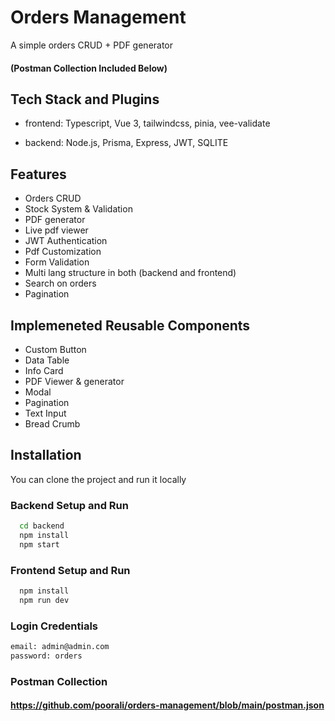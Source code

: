 
# Orders Management

A simple orders CRUD + PDF generator
#### (Postman Collection Included Below)

## Tech Stack and Plugins

- frontend: Typescript, Vue 3, tailwindcss, pinia, vee-validate

- backend: Node.js, Prisma, Express, JWT, SQLITE

## Features

- Orders CRUD
- Stock System & Validation
- PDF generator
- Live pdf viewer
- JWT Authentication
- Pdf Customization
- Form Validation
- Multi lang structure in both (backend and frontend)
- Search on orders
- Pagination


## Implemeneted Reusable Components

- Custom Button
- Data Table
- Info Card
- PDF Viewer & generator
- Modal
- Pagination
- Text Input
- Bread Crumb


## Installation

You can clone the project and run it locally

### Backend Setup and Run
```bash
  cd backend  
  npm install
  npm start
```
### Frontend Setup and Run
```bash
  npm install
  npm run dev
```

### Login Credentials
```bash
email: admin@admin.com
password: orders
```

### Postman Collection

#### https://github.com/poorali/orders-management/blob/main/postman.json